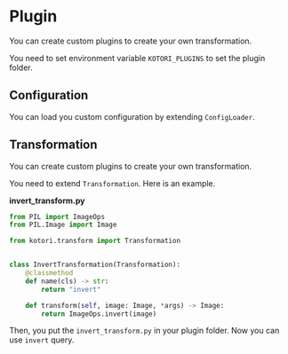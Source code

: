 # Plugin

You can create custom plugins to create your own transformation.

You need to set environment variable `KOTORI_PLUGINS` to set the plugin folder.

## Configuration

You can load you custom configuration by extending `ConfigLoader`.

## Transformation

You can create custom plugins to create your own transformation.

You need to extend `Transformation`. Here is an example.

**invert_transform.py**

```python
from PIL import ImageOps
from PIL.Image import Image

from kotori.transform import Transformation


class InvertTransformation(Transformation):
    @classmethod
    def name(cls) -> str:
        return "invert"

    def transform(self, image: Image, *args) -> Image:
        return ImageOps.invert(image)
```

Then, you put the `invert_transform.py` in your plugin folder.
Now you can use `invert` query.